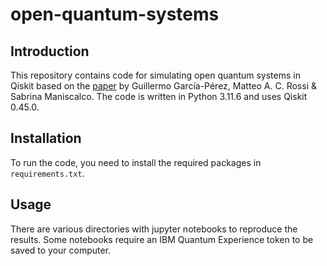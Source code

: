 # open-quantum-systems

## Introduction
This repository contains code for simulating open quantum systems in Qiskit based on the [paper](https://www.nature.com/articles/s41534-019-0235-y#citeas) by Guillermo García-Pérez, Matteo A. C. Rossi & Sabrina Maniscalco. The code is written in Python 3.11.6 and uses Qiskit 0.45.0.

## Installation
To run the code, you need to install the required packages in `requirements.txt`.

## Usage
There are various directories with jupyter notebooks to reproduce the results. Some notebooks require an IBM Quantum Experience token to be saved to your computer.
